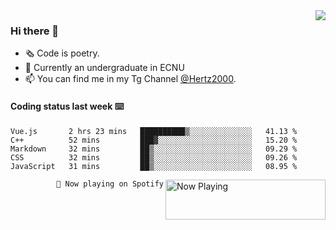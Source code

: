 <img  align="right" src="https://github-readme-stats.vercel.app/api?username=BillChen2K&show_icons=true&count_private=true&hide_title=true">

### Hi there 👋

- 🗞 Code is poetry.
- 🌱 Currently an undergraduate in ECNU
- 📫 You can find me in my Tg Channel [@Hertz2000](https://t.me/Hertz2000).

#### Coding status last week ⌨️

<!--START_SECTION:waka-->
```text
Vue.js       2 hrs 23 mins   ██████████▒░░░░░░░░░░░░░░   41.13 % 
C++          52 mins         ███▓░░░░░░░░░░░░░░░░░░░░░   15.20 % 
Markdown     32 mins         ██▒░░░░░░░░░░░░░░░░░░░░░░   09.29 % 
CSS          32 mins         ██▒░░░░░░░░░░░░░░░░░░░░░░   09.26 % 
JavaScript   31 mins         ██▒░░░░░░░░░░░░░░░░░░░░░░   08.95 % 
```
<!--END_SECTION:waka-->


<div>
<a href="https://spotify-now-playing.billchen2k.vercel.app/now-playing?open">
   <img align="right" src="https://spotify-now-playing.billchen2k.vercel.app/now-playing" width="256" height="64" alt="Now Playing">
</a>
</div>

<div>
<p align="right"><code>🎵 Now playing on Spotify</code></p>
</div>

<!--
**BillChen2K/BillChen2K** is a ✨ _special_ ✨ repository because its `README.md` (this file) appears on your GitHub profile.

Here are some ideas to get you started:

- 🔭 I’m currently working on ...
- 🌱 I’m currently learning ...
- 👯 I’m looking to collaborate on ...
- 🤔 I’m looking for help with ...
- 💬 Ask me about ...
- 📫 How to reach me: ...
- 😄 Pronouns: ...
- ⚡ Fun fact: ...
-->
